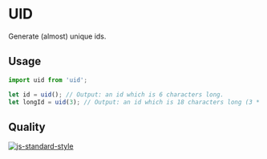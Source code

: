 # UID
Generate (almost) unique ids.

## Usage
```js
import uid from 'uid';

let id = uid(); // Output: an id which is 6 characters long.
let longId = uid(3); // Output: an id which is 18 characters long (3 * 6)
```

## Quality
[![js-standard-style](https://cdn.rawgit.com/feross/standard/master/badge.svg)](https://github.com/feross/standard)
